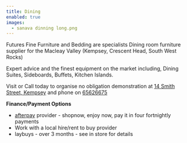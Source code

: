 ```yaml
---
title: Dining
enabled: true
images: 
  - sanava dinning long.png
---
```


Futures Fine Furniture and Bedding are specialists Dining room furniture supplier for the Macleay Valley (Kempsey, Crescent Head, South West Rocks)

Expert advice and the finest equipment on the market including, Dining Suites, Sideboards, Buffets, Kitchen Islands.

Visit or Call today to organise no obligation demonstration at [14 Smith Street, Kempsey](/contact) and phone on [65626675](tel:+61265626675)

**Finance/Payment Options**
* [afterpay](https://www.afterpay.com) provider - shopnow, enjoy now, pay it in four fortnightly payments
* Work with a local hire/rent to buy provider
* laybuys - over 3 months - see in store for details
